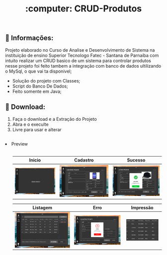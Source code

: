 <h1 align="Center">
  :computer: CRUD-Produtos
</h1><br>

## :bell: Informações:

Projeto elaborado no Curso de Analise e Desenvolvimento de Sistema na instituição de ensino Superior Tecnologo Fatec - Santana de Parnaíba com intuito realizar um CRUD basico de um sistema para controlar produtos nesse projeto foi feito tambem a integração com banco de dados ultilizando o MySql, o que vai ta disponivel;

- Solução do projeto com Classes;
- Script do Banco De Dados;
- Feito somente em Java;

## :open_file_folder: Download:

<ol>
  <li>Faça o download e a Extração do Projeto</li>
  <li>Abra e o execulte</li>
  <li>Livre para usar e alterar</li>
</ol>

##

<li>Preview</li><br>

<ol><div style="width: 100%, align: center">

  | Inicio | Cadastro | Sucesso |
  |---|---|---|
  |<img  src="/CRUD-ProjetoGit/Home.png" alt="tela de inicio"/> | <img src="/CRUD-ProjetoGit/cadastro.png" alt="tela de cadastro"/> | <img src="/CRUD-ProjetoGit/alterar.png" alt="Mensagem de Confirmação"/> |
  
  | Listagem | Erro | Impressão 
  |---|---|---|
  |<img src="/CRUD-ProjetoGit/inicio.png" alt="tela de listagem"/><br> | <img src="/CRUD-ProjetoGit/negar.png" alt="Mensagem de Erro"/> | <img src="/CRUD-ProjetoGit/imprimir.png" alt="tela da impressão"/>|

</div></ol>

##


